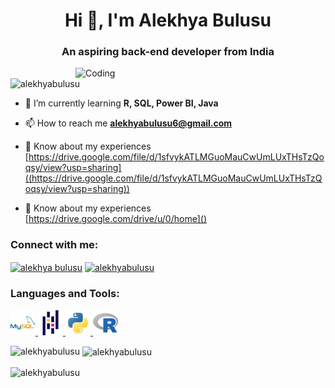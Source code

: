 <h1 align="center">Hi 👋, I'm Alekhya Bulusu</h1>
<h3 align="center">An aspiring back-end developer from India</h3>
<img align="right" alt="Coding" width="400" src="https://encrypted-tbn0.gstatic.com/images?q=tbn:ANd9GcRFqyFH-AyD8-uAp4_v9SdiodJd6c3JcDXn38l_Fpv7lQ&s">

<p align="left"> <img src="https://komarev.com/ghpvc/?username=alekhyabulusu&label=Profile%20views&color=0e75b6&style=flat" alt="alekhyabulusu" /> </p>

- 🌱 I’m currently learning **R, SQL, Power BI, Java**

- 📫 How to reach me **alekhyabulusu6@gmail.com**

- 📄 Know about my experiences [https://drive.google.com/file/d/1sfvykATLMGuoMauCwUmLUxTHsTzQoqsy/view?usp=sharing]((https://drive.google.com/file/d/1sfvykATLMGuoMauCwUmLUxTHsTzQoqsy/view?usp=sharing))
- 📄 Know about my experiences [https://drive.google.com/drive/u/0/home]()

<h3 align="left">Connect with me:</h3>
<p align="left">
<a href="https://linkedin.com/in/alekhya bulusu" target="blank"><img align="center" src="https://raw.githubusercontent.com/rahuldkjain/github-profile-readme-generator/master/src/images/icons/Social/linked-in-alt.svg" alt="alekhya bulusu" height="30" width="40" /></a>
<a href="https://instagram.com/alekhyabulusu" target="blank"><img align="center" src="https://raw.githubusercontent.com/rahuldkjain/github-profile-readme-generator/master/src/images/icons/Social/instagram.svg" alt="alekhyabulusu" height="30" width="40" /></a>
</p>

<h3 align="left">Languages and Tools:</h3>
<p align="left"> <a href="https://www.mysql.com/" target="_blank" rel="noreferrer"> <img src="https://raw.githubusercontent.com/devicons/devicon/master/icons/mysql/mysql-original-wordmark.svg" alt="mysql" width="40" height="40"/> </a> <a href="https://pandas.pydata.org/" target="_blank" rel="noreferrer"> <img src="https://raw.githubusercontent.com/devicons/devicon/2ae2a900d2f041da66e950e4d48052658d850630/icons/pandas/pandas-original.svg" alt="pandas" width="40" height="40"/> </a> <a href="https://www.python.org" target="_blank" rel="noreferrer"> <img src="https://raw.githubusercontent.com/devicons/devicon/master/icons/python/python-original.svg" alt="python" width="40" height="40"/> </a> <a href="https://www.r-project.org/" target="_blank" rel="noferrer"> <img src="https://github.com/devicons/devicon/blob/master/icons/r/r-original.svg" alt="R" width="40" height="40"/> </a> </p>

<p><img align="left" src="https://github-readme-stats.vercel.app/api/top-langs?username=alekhyabulusu&show_icons=true&locale=en&layout=compact" alt="alekhyabulusu" /></p>

<p>&nbsp;<img align="center" src="https://github-readme-stats.vercel.app/api?username=alekhyabulusu&show_icons=true&locale=en" alt="alekhyabulusu" /></p>

<p><img align="center" src="https://github-readme-streak-stats.herokuapp.com/?user=alekhyabulusu&" alt="alekhyabulusu" /></p>
